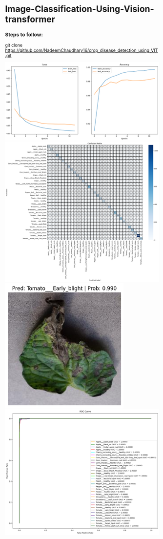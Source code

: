 # Image-Classification-Using-Vision-transformer

### Steps to follow:

git clone https://github.com/NadeemChaudhary16/crop_disease_detection_using_VIT.git

![Accuracy Curve](https://raw.githubusercontent.com/NadeemChaudhary16/crop_disease_detection_using_VIT/master/images/curve.png)
![Confusion Matrix](https://raw.githubusercontent.com/NadeemChaudhary16/crop_disease_detection_using_VIT/master/images/confusion_matrix.png)
![Prediction](https://raw.githubusercontent.com/NadeemChaudhary16/crop_disease_detection_using_VIT/master/images/prediction.png)
![ROC Curve](https://raw.githubusercontent.com/NadeemChaudhary16/crop_disease_detection_using_VIT/master/images/ROC_curve.png)

